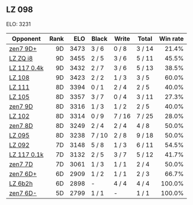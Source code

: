 ## LZ 098 ##

ELO: 3231

Opponent | Rank | ELO | Black | Write | Total | Win rate
---------|-----:|----:|-------|-------|-------|-------:
[zen7 9D+](zen7%209D+.md) | 9D | 3473 | 3 / 6 | 0 / 8 | 3 / 14 | 21.4%
[LZ ZQ i8](LZ%20ZQ%20i8.md) | 9D | 3455 | 2 / 5 | 3 / 6 | 5 / 11 | 45.5%
[LZ 117 0.4k](LZ%20117%200.4k.md) | 9D | 3432 | 2 / 7 | 3 / 6 | 5 / 13 | 38.5%
[LZ 108](LZ%20108.md) | 9D | 3423 | 2 / 2 | 1 / 3 | 3 / 5 | 60.0%
[LZ 111](LZ%20111.md) | 8D | 3394 | 0 / 1 | 2 / 4 | 2 / 5 | 40.0%
[LZ 105](LZ%20105.md) | 8D | 3357 | 3 / 7 | 0 / 4 | 3 / 11 | 27.3%
[zen7 9D](zen7%209D.md) | 8D | 3316 | 1 / 3 | 1 / 2 | 2 / 5 | 40.0%
[LZ 102](LZ%20102.md) | 8D | 3314 | 0 / 9 | 7 / 16 | 7 / 25 | 28.0%
[zen7 8D](zen7%208D.md) | 8D | 3249 | 2 / 4 | 2 / 4 | 4 / 8 | 50.0%
[LZ 095](LZ%20095.md) | 8D | 3238 | 7 / 10 | 2 / 8 | 9 / 18 | 50.0%
[LZ 092](LZ%20092.md) | 7D | 3148 | 5 / 8 | 1 / 3 | 6 / 11 | 54.5%
[LZ 117 0.1k](LZ%20117%200.1k.md) | 7D | 3132 | 2 / 5 | 3 / 7 | 5 / 12 | 41.7%
[zen7 7D](zen7%207D.md) | 7D | 3061 | 1 / 3 | 1 / 1 | 2 / 4 | 50.0%
[zen7 6D+](zen7%206D+.md) | 6D | 2909 | 1 / 2 | 1 / 1 | 2 / 3 | 66.7%
[LZ 6b2h](LZ%206b2h.md) | 6D | 2898 | - | 4 / 4 | 4 / 4 | 100.0%
[zen7 6D-](zen7%206D-.md) | 5D | 2799 | 1 / 1 | - | 1 / 1 | 100.0%

